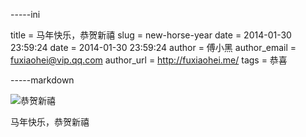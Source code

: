 -----ini

title = 马年快乐，恭贺新禧
slug = new-horse-year
date = 2014-01-30 23:59:24
date = 2014-01-30 23:59:24
author = 傅小黑
author_email = fuxiaohei@vip.qq.com
author_url = http://fuxiaohei.me/
tags = 恭喜

-----markdown

![恭贺新禧](/static/upload/201401302358434.png)

马年快乐，恭贺新禧
